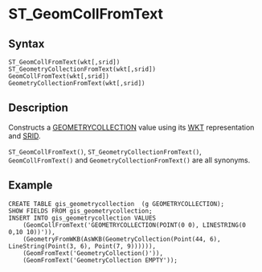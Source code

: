 
# ST_GeomCollFromText

## Syntax


```
ST_GeomCollFromText(wkt[,srid])
ST_GeometryCollectionFromText(wkt[,srid])
GeomCollFromText(wkt[,srid])
GeometryCollectionFromText(wkt[,srid])
```

## Description


Constructs a [GEOMETRYCOLLECTION](../geometry-constructors/geometrycollection.md) value using its [WKT](wkt-definition.md) 
representation and [SRID](../geometry-properties/st_srid.md).


`ST_GeomCollFromText()`, `ST_GeometryCollectionFromText()`, `GeomCollFromText()` and `GeometryCollectionFromText()` are all synonyms.


## Example


```
CREATE TABLE gis_geometrycollection  (g GEOMETRYCOLLECTION);
SHOW FIELDS FROM gis_geometrycollection;
INSERT INTO gis_geometrycollection VALUES
    (GeomCollFromText('GEOMETRYCOLLECTION(POINT(0 0), LINESTRING(0 0,10 10))')),
    (GeometryFromWKB(AsWKB(GeometryCollection(Point(44, 6), LineString(Point(3, 6), Point(7, 9)))))),
    (GeomFromText('GeometryCollection()')),
    (GeomFromText('GeometryCollection EMPTY'));
```
